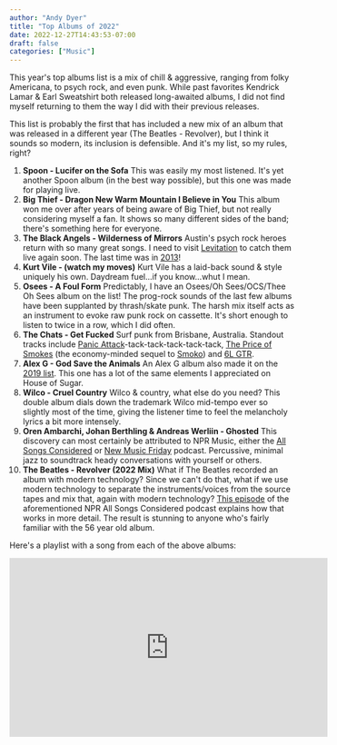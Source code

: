```yaml
---
author: "Andy Dyer"
title: "Top Albums of 2022"
date: 2022-12-27T14:43:53-07:00
draft: false
categories: ["Music"]
---
```


This year's top albums list is a mix of chill & aggressive, ranging from folky Americana, to psych rock, and even punk. While past favorites Kendrick Lamar & Earl Sweatshirt both released long-awaited albums, I did not find myself returning to them the way I did with their previous releases.

This list is probably the first that has included a new mix of an album that was released in a different year (The Beatles - Revolver), but I think it sounds so modern, its inclusion is defensible. And it's my list, so my rules, right?

1. **Spoon - Lucifer on the Sofa** This was easily my most listened. It's yet another Spoon album (in the best way possible), but this one was made for playing live.
1. **Big Thief - Dragon New Warm Mountain I Believe in You** This album won me over after years of being aware of Big Thief, but not really considering myself a fan. It shows so many different sides of the band; there's something here for everyone.
1. **The Black Angels - Wilderness of Mirrors** Austin's psych rock heroes return with so many great songs. I need to visit [Levitation](https://levitation.fm/) to catch them live again soon. The last time was in [2013](/blog/2009/04/19/bands-ive-seen-live)!
1. **Kurt Vile - (watch my moves)** Kurt Vile has a laid-back sound & style uniquely his own. Daydream fuel...if you know...whut I mean.
1. **Osees - A Foul Form** Predictably, I have an Osees/Oh Sees/OCS/Thee Oh Sees album on the list! The prog-rock sounds of the last few albums have been supplanted by thrash/skate punk. The harsh mix itself acts as an instrument to evoke raw punk rock on cassette. It's short enough to listen to twice in a row, which I did often.
1. **The Chats - Get Fucked** Surf punk from Brisbane, Australia. Standout tracks include [Panic Attack](https://www.youtube.com/watch?v=mBeu6wEZDqw)-tack-tack-tack-tack-tack, [The Price of Smokes](https://www.youtube.com/watch?v=cawY4hXfe0o) (the economy-minded sequel to [Smoko](https://www.youtube.com/watch?v=j58V2vC9EPc)) and [6L GTR](https://www.youtube.com/watch?v=hrkuo0y8gMU).
1. **Alex G - God Save the Animals** An Alex G album also made it on the [2019 list](/blog/2019/12/23/top-albums-of-2019/). This one has a lot of the same elements I appreciated on House of Sugar.
1. **Wilco - Cruel Country** Wilco & country, what else do you need? This double album dials down the trademark Wilco mid-tempo ever so slightly most of the time, giving the listener time to feel the melancholy lyrics a bit more intensely.
1. **Oren Ambarchi, Johan Berthling & Andreas Werliin - Ghosted** This discovery can most certainly be attributed to NPR Music, either the [All Songs Considered](https://www.npr.org/sections/allsongs/) or [New Music Friday](https://www.npr.org/sections/allsongs/606254804/new-music-friday) podcast. Percussive, minimal jazz to soundtrack heady conversations with yourself or others.
1. **The Beatles - Revolver (2022 Mix)** What if The Beatles recorded an album with modern technology? Since we can't do that, what if we use modern technology to separate the instruments/voices from the source tapes and mix that, again with modern technology? [This episode](https://www.npr.org/2022/10/28/1132221589/youve-never-heard-the-beatles-revolver-sound-like-this) of the aforementioned NPR All Songs Considered podcast explains how that works in more detail. The result is stunning to anyone who's fairly familiar with the 56 year old album.

Here's a playlist with a song from each of the above albums:

<iframe width="560" height="315" src="https://www.youtube.com/embed/videoseries?list=PLiOTTgupZ1CD3dfnT6rnxUYZ5PGXQEdZL" frameborder="0" allow="accelerometer; autoplay; encrypted-media; gyroscope; picture-in-picture" allowfullscreen></iframe>
